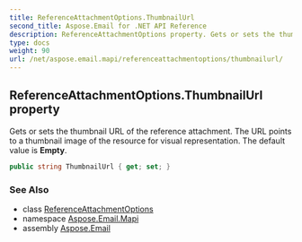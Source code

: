 ```yaml
---
title: ReferenceAttachmentOptions.ThumbnailUrl
second_title: Aspose.Email for .NET API Reference
description: ReferenceAttachmentOptions property. Gets or sets the thumbnail URL of the reference attachment. The URL points to a thumbnail image of the resource for visual representation. The default value is Empty
type: docs
weight: 90
url: /net/aspose.email.mapi/referenceattachmentoptions/thumbnailurl/
---
```

## ReferenceAttachmentOptions.ThumbnailUrl property

Gets or sets the thumbnail URL of the reference attachment. The URL points to a thumbnail image of the resource for visual representation. The default value is **Empty**.

```csharp
public string ThumbnailUrl { get; set; }
```

### See Also

* class [ReferenceAttachmentOptions](../)
* namespace [Aspose.Email.Mapi](../../referenceattachmentoptions/)
* assembly [Aspose.Email](../../../)


